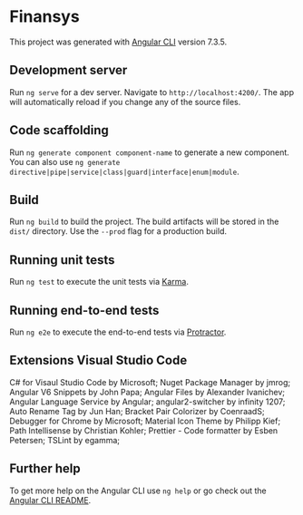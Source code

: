 # Finansys

This project was generated with [Angular CLI](https://github.com/angular/angular-cli) version 7.3.5.

## Development server

Run `ng serve` for a dev server. Navigate to `http://localhost:4200/`. The app will automatically reload if you change any of the source files.

## Code scaffolding

Run `ng generate component component-name` to generate a new component. You can also use `ng generate directive|pipe|service|class|guard|interface|enum|module`.

## Build

Run `ng build` to build the project. The build artifacts will be stored in the `dist/` directory. Use the `--prod` flag for a production build.

## Running unit tests

Run `ng test` to execute the unit tests via [Karma](https://karma-runner.github.io).

## Running end-to-end tests

Run `ng e2e` to execute the end-to-end tests via [Protractor](http://www.protractortest.org/).

## Extensions Visual Studio Code

C# for Visaul Studio Code by Microsoft;
Nuget Package Manager by jmrog;
Angular V6 Snippets by John Papa;
Angular Files by Alexander Ivanichev;
Angular Language Service by Angular;
angular2-switcher by infinity 1207;
Auto Rename Tag by Jun Han;
Bracket Pair Colorizer by CoenraadS;
Debugger for Chrome by Microsoft;
Material Icon Theme by Philipp Kief;
Path Intellisense by Christian Kohler;
Prettier - Code formatter by Esben Petersen;
TSLint by egamma;

## Further help

To get more help on the Angular CLI use `ng help` or go check out the [Angular CLI README](https://github.com/angular/angular-cli/blob/master/README.md).

